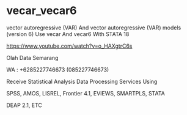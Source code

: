 # vecar_vecar6
vector autoregressive (VAR) And vector autoregressive (VAR) models (version 6) Use vecar And vecar6 With STATA 18

https://www.youtube.com/watch?v=o_HAXgtrC6s

Olah Data Semarang

WA : +6285227746673 (085227746673)

Receive Statistical Analysis Data Processing Services Using

SPSS, AMOS, LISREL, Frontier 4.1, EVIEWS, SMARTPLS, STATA

DEAP 2.1, ETC

